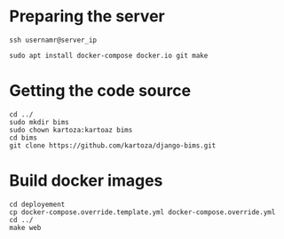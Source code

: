 # Preparing the server

```
ssh usernamr@server_ip

sudo apt install docker-compose docker.io git make

```

# Getting the code source

```
cd ../
sudo mkdir bims
sudo chown kartoza:kartoaz bims
cd bims
git clone https://github.com/kartoza/django-bims.git

```

# Build docker images

```
cd deployement
cp docker-compose.override.template.yml docker-compose.override.yml
cd ../
make web

```